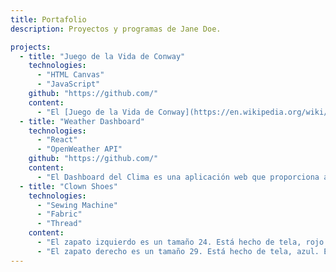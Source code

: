 ```yaml
---
title: Portafolio
description: Proyectos y programas de Jane Doe.

projects:
  - title: "Juego de la Vida de Conway"
    technologies:
      - "HTML Canvas"
      - "JavaScript"
    github: "https://github.com/"
    content:
      - "El [Juego de la Vida de Conway](https://en.wikipedia.org/wiki/Conway%27s_Game_of_Life) es un autómata celular diseñado por el [John Conway](https://en.wikipedia.org/wiki/John_Horton_Conway#). Es un \"juego de 0 jugadores\" que se juega en una matriz discretamente mutante de cuadrados, células binarias. El estado de cada célula en la cuadrícula de una 'generación' (estado de la cuadrícula) a la siguiente generación se determina por el estado de sus 'vecinos' (células adyacentes). Por ejemplo, si una célula está 'viva' en la generación actual, y tiene más de 3 vecinos vivos, estará muerta en la siguiente generación, como si hubiera sobrepoblación."
  - title: "Weather Dashboard"
    technologies:
      - "React"
      - "OpenWeather API"
    github: "https://github.com/"
    content:
      - "El Dashboard del Clima es una aplicación web que proporciona actualizaciones en tiempo real del clima para cualquier ubicación. Utiliza la [API de OpenWeather](https://openweathermap.org/api) para obtener datos meteorológicos actuales, incluyendo temperatura, humedad y velocidad del viento. Construida con [React](https://reactjs.org/), la aplicación tiene un diseño responsive y permite a los usuarios buscar ciudades y ver pronósticos meteorológicos detallados."
  - title: "Clown Shoes"
    technologies:
      - "Sewing Machine"
      - "Fabric"
      - "Thread"
    content: 
      - "El zapato izquierdo es un tamaño 24. Está hecho de tela, rojo. Está diseñado para usar solo por payasos. No es adecuado."
      - "El zapato derecho es un tamaño 29. Está hecho de tela, azul. Este zapato es teóricamente puramente. Los miembros de la sociedad civil no entregarían la idea de utilizar esto."
---
```

